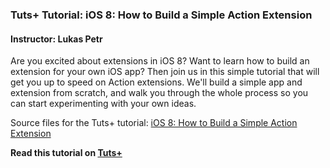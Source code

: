 ### Tuts+ Tutorial: iOS 8: How to Build a Simple Action Extension

#### Instructor: Lukas Petr

Are you excited about extensions in iOS 8? Want to learn how to build an extension for your own iOS app? Then join us in this simple tutorial that will get you up to speed on Action extensions. We'll build a simple app and extension from scratch, and walk you through the whole process so you can start experimenting with your own ideas.

Source files for the Tuts+ tutorial: [iOS 8: How to Build a Simple Action Extension](http://code.tutsplus.com/tutorials/ios-8-how-to-build-a-simple-action-extension--cms-22794)

**Read this tutorial on [Tuts+](https://code.tutsplus.com)**
